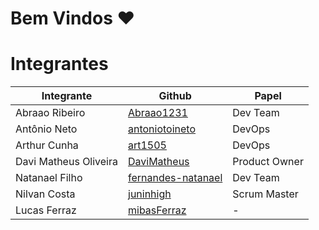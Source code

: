 # Bem Vindos ❤️

# Integrantes

|Integrante | Github | Papel |
|-|-|-|
| Abraao Ribeiro | [Abraao1231](https://github.com/Abraao1231) | Dev Team | 
| Antônio Neto| [antoniotoineto](https://github.com/antoniotoineto) | DevOps |
| Arthur Cunha | [art1505](https://github.com/art1505) | DevOps |
| Davi Matheus Oliveira | [DaviMatheus](https://github.com/DaviMatheus) | Product Owner |
| Natanael Filho | [fernandes-natanael](https://github.com/fernandes-natanael) | Dev Team |
| Nilvan Costa | [juninhigh](https://github.com/juninhigh) | Scrum Master |
| Lucas Ferraz | [mibasFerraz](https://github.com/mibasFerraz) | - |